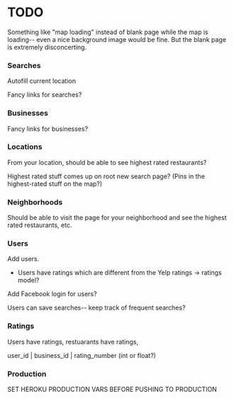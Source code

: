 # TODO

Something like "map loading" instead of blank page while the map is loading-- 
even a nice background image would be fine. 
But the blank page is extremely disconcerting.

### Searches

Autofill current location

Fancy links for searches?

### Businesses

Fancy links for businesses?


### Locations

From your location, should be able to see highest rated restaurants? 

Highest rated stuff comes up on root new search page? (Pins in the highest-rated stuff on the map?)

### Neighborhoods

Should be able to visit the page for your neighborhood and see the highest rated restaurants, etc.

### Users


Add users.

* Users have ratings which are different from the Yelp ratings -> ratings model?

Add Facebook login for users?

Users can save searches-- keep track of frequent searches?


### Ratings

Users have ratings, restuarants have ratings, 

user_id | business_id | rating_number (int or float?)

### Production

SET HEROKU PRODUCTION VARS BEFORE PUSHING TO PRODUCTION



